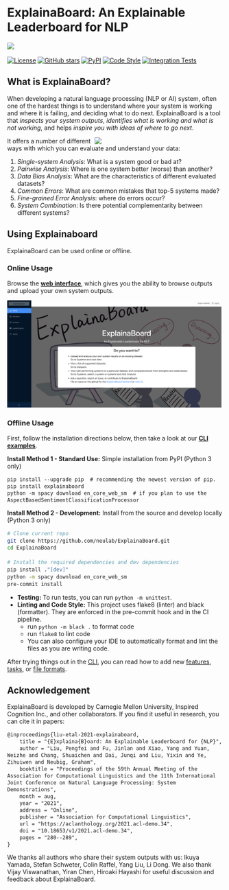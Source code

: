 # ExplainaBoard: An Explainable Leaderboard for NLP

<img src="./fig/logo-full-v2.png" width="800" class="center">

[![License](https://img.shields.io/github/license/neulab/ExplainaBoard)](https://github.com/neulab/ExplainaBoard/blob/main/LICENSE)
[![GitHub stars](https://img.shields.io/github/stars/neulab/ExplainaBoard)](https://github.com/neulab/ExplainaBoard/stargazers)
[![PyPI](https://img.shields.io/pypi/v/explainaboard)](https://pypi.org/project/explainaboard/)
[![Code Style](https://img.shields.io/badge/code%20style-black-black)](https://github.com/psf/black)
[![Integration Tests](https://github.com/neulab/ExplainaBoard/actions/workflows/ci.yml/badge.svg?event=push)](.github/workflows/ci.yml)

## What is ExplainaBoard?

When developing a natural language processing (NLP or AI) system, often one of the hardest things is to understand where your system is working and where it is failing, and deciding what to do next. ExplainaBoard is a tool that *inspects your system outputs*, *identifies what is working and what is not working*, and helps *inspire you with ideas of where to go next*.

<img src="./fig/intro.png" width="300" align="right">

It offers a number of different ways with which you can evaluate and understand your data:

1. *Single-system Analysis*: What is a system good or bad at?
2. *Pairwise Analysis*: Where is one system better (worse) than another?
3. *Data Bias Analysis*: What are the characteristics of different evaluated datasets?
4. *Common Errors*: What are common mistakes that top-5 systems made?
5. *Fine-grained Error Analysis*: where do errors occur?
6. *System Combination*: Is there potential complementarity between different systems?

## Using Explainaboard

ExplainaBoard can be used online or offline.

### Online Usage

Browse the [**web interface**](https://explainaboard.inspiredco.ai), which gives you the
ability to browse outputs and upload your own system outputs.

<a href="https://explainaboard.inspiredco.ai"><img src="./fig/demo-v2.png" width="500" class="center"></a>

### Offline Usage

First, follow the installation directions below, then take a look at our
[**CLI examples**](docs/cli_interface.md).

**Install Method 1 - Standard Use:** Simple installation from PyPI (Python 3 only)

```
pip install --upgrade pip  # recommending the newest version of pip.
pip install explainaboard
python -m spacy download en_core_web_sm  # if you plan to use the AspectBasedSentimentClassificationProcessor
```

**Install Method 2 - Development:** Install from the source and develop locally (Python 3 only)

```bash
# Clone current repo
git clone https://github.com/neulab/ExplainaBoard.git
cd ExplainaBoard

# Install the required dependencies and dev dependencies
pip install ."[dev]"
python -m spacy download en_core_web_sm
pre-commit install
```

- **Testing:** To run tests, you can run `python -m unittest`.
- **Linting and Code Style:** This project uses flake8 (linter) and black (formatter). They are enforced in the pre-commit hook and in the CI pipeline.
  - run `python -m black .` to format code
  - run `flake8` to lint code
  - You can also configure your IDE to automatically format and lint the files as you are writing code.

After trying things out in the [CLI](docs/cli_interface.md), you can read how to add
new [features](docs/add_new_features.md), [tasks](docs/add_new_tasks.md), or
[file formats](docs/add_new_formats.md).

## Acknowledgement

ExplainaBoard is developed by Carnegie Mellon University, Inspired Cognition Inc., and other collaborators.
If you find it useful in research, you can cite it in papers:

    @inproceedings{liu-etal-2021-explainaboard,
        title = "{E}xplaina{B}oard: An Explainable Leaderboard for {NLP}",
        author = "Liu, Pengfei and Fu, Jinlan and Xiao, Yang and Yuan, Weizhe and Chang, Shuaichen and Dai, Junqi and Liu, Yixin and Ye, Zihuiwen and Neubig, Graham",
        booktitle = "Proceedings of the 59th Annual Meeting of the Association for Computational Linguistics and the 11th International Joint Conference on Natural Language Processing: System Demonstrations",
        month = aug,
        year = "2021",
        address = "Online",
        publisher = "Association for Computational Linguistics",
        url = "https://aclanthology.org/2021.acl-demo.34",
        doi = "10.18653/v1/2021.acl-demo.34",
        pages = "280--289",
    }

We thanks all authors who share their system outputs with us: Ikuya Yamada, Stefan Schweter,
Colin Raffel, Yang Liu, Li Dong. We also thank
Vijay Viswanathan, Yiran Chen, Hiroaki Hayashi for useful discussion and feedback about ExplainaBoard.
